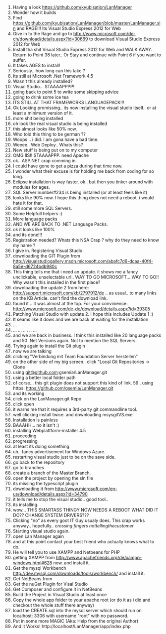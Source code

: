 1. Having a look https://github.com/kyubisation/LanManager
2. Wonder how it builds
3. Find https://github.com/kyubisation/LanManager/blob/master/LanManager.sln and RAGE!!! Its Visual Studio Express 2012 for Web
4. Give in to the Rage and go to http://www.microsoft.com/de-ch/download/details.aspx?id=30669 to download Visual Studio Express 2012 for Web
5. Install tha shit Visual Studio Express 2012 for Web and WALK AWAY. Return to Point 38 later.. Or Stay and continue with Point 6 if you want to suffer.
6. It takes AGES to install!
7. Seriously.. how long can this take ?
8. Its still at Microsoft .Net Framework 4.5
9. Wasn't this already installed?
10. Visual Studio... STAAAAPPPP!
11. going back to point 5 to write some skipping advice
12. going to drink some ice tea
13. ITS STILL AT THAT FRAMEWORKS LANGUAGEPACK!!!
14. Ok Looking promissing.. its now installing the visual studio itself.. or at least a minimum version of it.
15. more shit being installed
16. oh look the real visual studio is being installed
18. this almost looks like 50% now.
19. Who told this thing to be german ??
20. Woops .. i did. I am gona have a bad time.
21. Weeee.. Web Deploy.. Whats this?
22. New stuff is being put on to my computer
23. OMG IIS!! STAAAAPPP. need Apache
24. ok.. ASP.NET crap comming in.
25. I could have gone to get a pizza during that time now.
26. I wonder what their excuse is for holding me back from coding for so long.
27. Eclipse installation is way faster. ok.. but then you tinker around with modules for ages.
28. SQL Server number#234 is being installed (or at least feels like it)
29. looks like 90% now. I hope this thing does not need a reboot. i would hate it for that.
30. still some more SQL Servers.
31. Some Helpfull helpers :)
32. More language packs
33. AND WE ARE BACK TO .NET Language Packs.
34. ok it looks like 100%
35. and its done!!!
36. Registration needed? Whats this NSA Crap ? why do they need to know my name ?
37. I give in. Registering Visual Studio.
38. downloading the GIT Plugin from http://visualstudiogallery.msdn.microsoft.com/abafc7d6-dcaa-40f4-8a5e-d6724bdb980c
39. This thing tells me that i need an update. it shows me a fancy unclickable, unselectable url.. WAY TO GO MICROSOFT... WAY TO GO!! Why wasn't this installed in the first place?
40. downloading the update 2 from here: http://support.microsoft.com/kb/2797912/de .. as usual.. to many links on the KB Article. can't find the download link.
41. found it .. it was almost at the top. For your convinience: http://www.microsoft.com/de-de/download/details.aspx?id=39305
42. Patching Visual Studio with update 2. I hope this includes Update 1 :)
43. It seams like it dows and we are back at waiting for the installation
44. ...
45. ...
...
..
.
..
...
51. and we are back in business. I think this installed like 20 language packs and 50 .Net Versions again. Not to mention the SQL Servers.
52. Trying again to install the Git plugin
53. now we are talking
54. clicking "Verbindung mit Team Foundation Server herstellen"
55. on the other side of my big screen.. click "Local Git Repositories -> Clone 
56. using git@github.com:gsemia/LanManager.git
57. using a better local folder path
58. of corse... this git plugin does not support this kind of link.
59 . using https: https://github.com/gsemia/LanManager.git
60. and its working
61. click on the LanManager.git Repo
62. click open
63. it warns me that it requires a 3rd-party git commandline tool.
64. well clicking install twice. and downloading msysgitVS.exe
65. Installation is painless
66. BAAAHH... no it isn't :)
67. installing Webplattform-installer 4.5
68. proceeding
69. progressing
70. at least its doing something
71. uh.. fancy advertisement for Windows Azure.
72. restarting visual studio just to be on the save side.
73. go back to the repository
74. go to branches
75. create a branch of the Master Branch.
76. open the project by opening the sln file
77. its missing the typescript plugin
78. downloading it from http://www.microsoft.com/en-us/download/details.aspx?id=34790
79. it tells me to stop the visual studio.. good tool..
80. its installing.
81. wow... THIS SMARTASS THINGY NOW NEEDS A REBOOT WHAT DID IT DO?? CHANGE SYSTEM DRIVERS???
82. Clicking "no" as every goot IT Guy usualy does. This crap works anyway.. hopefully.. *crossing fingers* *nottellingthecustomer*
83. Starting visual studio again.
84. open Lan Manager again
85. and at this point contact your best friend who actually knows what to do.
86. He will tell you to use XAMPP and Netbeans for PHP
87. getting XAMPP from http://www.apachefriends.org/de/xampp-windows.html#628 now. and install it.
88. Get the mysql Workbench http://dev.mysql.com/downloads/tools/workbench/ and install it.
89. Get NetBeans from <GOOGLE IT YOURSELF you lacy bastard>
90. Get the nuGet Plugin for Visal Studio
91. Get Composer and configure it in NetBeans
92. Build the Project in Visual Studio at least once
93. Copy the whole app folder to your apache root (or do it as i did and checkout the whole stuff there anyway)
94. load the CREATE.sql into the mysql server which should run on localhost: 3306 with username "root" with no password.
95. Put in some more MAGIC (Aka: Help from the original Author)
96. And it Works! http://localhost/LanManager/app/index.php
